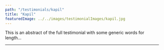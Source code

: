 ```yaml
---
path: "/testimonials/kapil"
title: "Kapil"
featuredImage: ../../images/testimonialImages/kapil.jpg
---
```


This is an abstract of the full testimonial with some generic words for length...

---